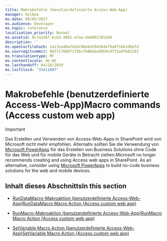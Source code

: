 ```yaml
---
title: Makrobefehle (benutzerdefinierte Access-Web-App)
manager: kelbow
ms.date: 09/05/2017
ms.audience: Developer
ms.topic: reference
localization_priority: Normal
ms.assetid: 0c7a1d4f-6cb3-4901-a7aa-4e8002785a50
description: ''
ms.openlocfilehash: 1a17ea48a7d2dc00e6429436def9a0f16b1dbbfd
ms.sourcegitcommit: 8657170d071f9bcf680aba50b9c07f2a4fb82283
ms.translationtype: MT
ms.contentlocale: de-DE
ms.lasthandoff: 04/28/2019
ms.locfileid: "33411687"
---
```

# <a name="macro-commands-access-custom-web-app"></a><span data-ttu-id="b8cd8-102">Makrobefehle (benutzerdefinierte Access-Web-App)</span><span class="sxs-lookup"><span data-stu-id="b8cd8-102">Macro commands (Access custom web app)</span></span>

> [!IMPORTANT]
> <span data-ttu-id="b8cd8-p101">Das Erstellen und Verwenden von Access-Web-Apps in SharePoint wird von Microsoft nicht mehr empfohlen. Alternativ sollten Sie die Verwendung von [Microsoft PowerApps](https://powerapps.microsoft.com/en-us/) für das Erstellen von Business Solutions ohne Code für das Web und für mobile Geräte in Betracht ziehen.</span><span class="sxs-lookup"><span data-stu-id="b8cd8-p101">Microsoft no longer recommends creating and using Access web apps in SharePoint. As an alternative, consider using [Microsoft PowerApps](https://powerapps.microsoft.com/en-us/) to build no-code business solutions for the web and mobile devices.</span></span> 
  
## <a name="in-this-section"></a><span data-ttu-id="b8cd8-105">Inhalt dieses Abschnitts</span><span class="sxs-lookup"><span data-stu-id="b8cd8-105">In this section</span></span>

- [<span data-ttu-id="b8cd8-106">RunDataMacro-Makroaktion (benutzerdefinierte Access-Web-App)</span><span class="sxs-lookup"><span data-stu-id="b8cd8-106">RunDataMacro Macro Action (Access custom web app)</span></span>](rundatamacro-macro-action-access-custom-web-app.md)
    
- [<span data-ttu-id="b8cd8-107">RunMacro-Makroaktion (benutzerdefinierte Access-Web-App)</span><span class="sxs-lookup"><span data-stu-id="b8cd8-107">RunMacro Macro Action (Access custom web app)</span></span>](runmacro-macro-action-access-custom-web-app.md)
    
- [<span data-ttu-id="b8cd8-108">SetVariable Macro Action (benutzerdefinierte Access-Web-App)</span><span class="sxs-lookup"><span data-stu-id="b8cd8-108">SetVariable Macro Action (Access custom web app)</span></span>](setvariable-macro-action-access-custom-web-app.md)
    


